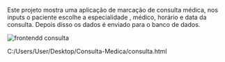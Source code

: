 Este projeto mostra uma aplicação de marcação de consulta médica, nos inputs o paciente escolhe a especialidade , médico, horário e data da consulta.
Depois disso os dados é enviado para o banco de dados.

![frontendd consulta](https://github.com/Gilberto-cpu/Consulta-Medica/assets/120422544/95ba1fa9-6f7a-4b7d-87e9-12cc0fcdc17a)

C:/Users/User/Desktop/Consulta-Medica/consulta.html

